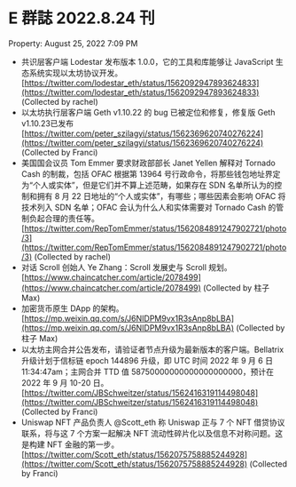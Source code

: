 # E 群誌 2022.8.24 刊

Property: August 25, 2022 7:09 PM

- 共识层客户端 Lodestar 发布版本 1.0.0，它的工具和库能够让 JavaScript 生态系统实现以太坊协议开发。[https://twitter.com/lodestar_eth/status/1562092947893624833](https://twitter.com/lodestar_eth/status/1562092947893624833) (Collected by rachel)
- 以太坊执行层客户端 Geth v1.10.22 的 bug 已被定位和修复，修复版 Geth v1.10.23已发布[https://twitter.com/peter_szilagyi/status/1562369620740276224](https://twitter.com/peter_szilagyi/status/1562369620740276224) (Collected by Franci)
- 美国国会议员 Tom Emmer 要求财政部部长 Janet Yellen 解释对 Tornado Cash 的制裁，包括 OFAC 根据第 13964 号行政命令，将那些钱包地址界定为“个人或实体”，但是它们并不算上述范畴，如果存在 SDN 名单所认为的控制和拥有 8 月 22 日地址的“个人或实体”，有哪些；哪些因素会影响 OFAC 将技术列入 SDN 名单；OFAC 会认为什么人和实体需要对 Tornado Cash 的管制负起合理的责任等。[https://twitter.com/RepTomEmmer/status/1562084891247902721/photo/3](https://twitter.com/RepTomEmmer/status/1562084891247902721/photo/3)  (Collected by rachel)
- 对话 Scroll 创始人 Ye Zhang：Scroll 发展史与 Scroll 规划。[https://www.chaincatcher.com/article/2078499](https://www.chaincatcher.com/article/2078499) (Collected by 柱子 Max)
- 加密货币原生 DApp 的架构。[https://mp.weixin.qq.com/s/J6NIDPM9vx1R3sAnp8bLBA](https://mp.weixin.qq.com/s/J6NIDPM9vx1R3sAnp8bLBA) (Collected by 柱子 Max)
- 以太坊主网合并公告发布，请验证者节点升级为最新版本的客户端。Bellatrix 升级计划于信标链 epoch 144896 升级，即 UTC 时间 2022 年 9 月 6 日 11:34:47am；主网合并 TTD 值 58750000000000000000000，预计在 2022 年 9 月 10-20 日。[https://twitter.com/JBSchweitzer/status/1562416319114498048](https://twitter.com/JBSchweitzer/status/1562416319114498048) (Collected by Franci)
- Uniswap NFT 产品负责人 @Scott_eth 称 Uniswap 正与 7 个  NFT 借贷协议联系，将与这 7 个方案一起解决 NFT 流动性碎片化以及信息不对称问题。这是构建 NFT 金融的第一步。[https://twitter.com/Scott_eth/status/1562075758885244928](https://twitter.com/Scott_eth/status/1562075758885244928) (Collected by Franci)